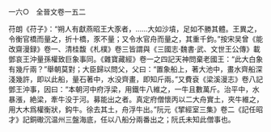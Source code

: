 一六○　全晉文卷一五二

苻朗《苻子》：“朔人有獻燕昭王大豕者，……大如沙墳，足如不勝其體。王異之，令衡官橋而量之，折十橋，豕不量；又令水官舟而量之，其重千鈞。”按宋吴曾《能改齋漫録》卷一、清桂馥《札樸》卷三皆謂與《三國志·魏書·武、文世王公傳》載鄧哀王沖量孫權致巨象事同。《雜寶藏經》卷一之四記天神問棄老國王：“此大白象有幾斤兩？”舉朝莫對；大臣歸以問父，父曰：“置象船上，著大池中，畫水齊船深淺幾許，即以此船，量石著中，水没齊畫，即知斤兩。”又費袞《梁溪漫志》卷八記鄧王沖事，因曰：“本朝河中府浮梁，用鐵牛八維之，一牛且數萬斤。治平中，水暴漲，絶梁，牽牛没于河。募能出之者。真定府僧懷丙以二大舟實土，夾牛維之，用大木爲權衡狀，鈎牛。徐去其土，舟浮牛出。”阮元《揅經室三集》卷二《記任昭才》記銅礮沉温州三盤海底，任以八船分兩番出之；阮氏未知此僧事也。